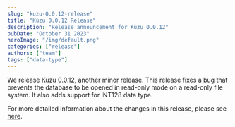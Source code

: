 ```yaml
---
slug: "kuzu-0.0.12-release"
title: "Kùzu 0.0.12 Release"
description: "Release announcement for Kùzu 0.0.12"
pubDate: "October 31 2023"
heroImage: "/img/default.png"
categories: ["release"]
authors: ["team"]
tags: ["data-type"]
---
```


We release Kùzu 0.0.12, another minor release. This release fixes a bug that prevents the database to be opened in read-only mode on a read-only file system. It also adds support for INT128 data type.

For more detailed information about the changes in this release, please see [here](https://github.com/kuzudb/kuzu/releases/tag/v0.0.12).
